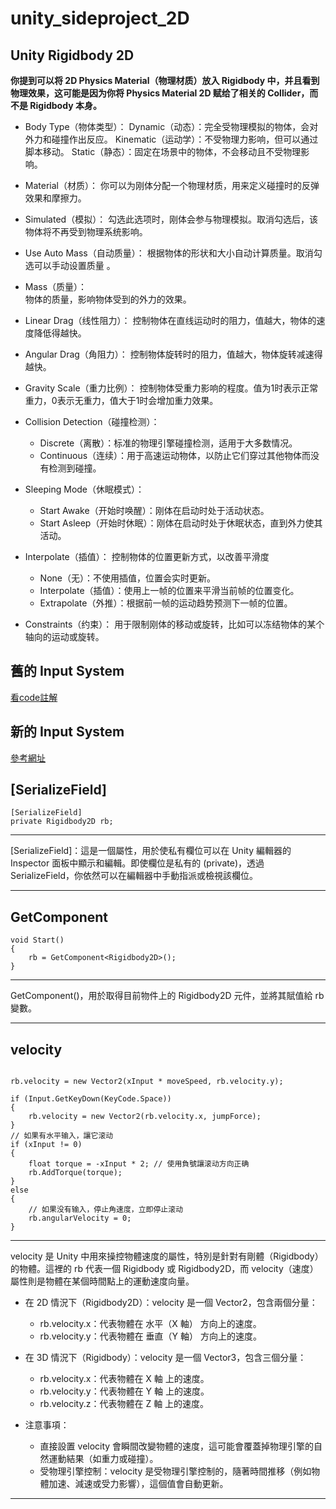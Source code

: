 ﻿# unity_sideproject_2D

## Unity Rigidbody 2D
**你提到可以将 2D Physics Material（物理材质）放入 Rigidbody 中，并且看到物理效果，这可能是因为你将 Physics Material 2D 赋给了相关的 Collider，而不是 Rigidbody 本身。**
* Body Type（物体类型）：
Dynamic（动态）：完全受物理模拟的物体，会对外力和碰撞作出反应。
Kinematic（运动学）：不受物理力影响，但可以通过脚本移动。
Static（静态）：固定在场景中的物体，不会移动且不受物理影响。

* Material（材质）：
你可以为刚体分配一个物理材质，用来定义碰撞时的反弹效果和摩擦力。
* Simulated（模拟）：
勾选此选项时，刚体会参与物理模拟。取消勾选后，该物体将不再受到物理系统影响。

* Use Auto Mass（自动质量）：
根据物体的形状和大小自动计算质量。取消勾选可以手动设置质量		。
* Mass（质量）：			
		 物体的质量，影响物体受到的外力的效果。
* Linear Drag（线性阻力）：
控制物体在直线运动时的阻力，值越大，物体的速度降低得越快。
* Angular Drag（角阻力）：
控制物体旋转时的阻力，值越大，物体旋转减速得越快。

* Gravity Scale（重力比例）：
控制物体受重力影响的程度。值为1时表示正常重力，0表示无重力，值大于1时会增加重力效果。

* Collision Detection（碰撞检测）：

	* Discrete（离散）：标准的物理引擎碰撞检测，适用于大多数情况。		
	* Continuous（连续）：用于高速运动物体，以防止它们穿过其他物体而没有检测到碰撞。

* Sleeping Mode（休眠模式）：
			
	* Start Awake（开始时唤醒）：刚体在启动时处于活动状态。			
    * Start Asleep（开始时休眠）：刚体在启动时处于休眠状态，直到外力使其活动。

* Interpolate（插值）：
控制物体的位置更新方式，以改善平滑度

	* None（无）：不使用插值，位置会实时更新。
	* Interpolate（插值）：使用上一帧的位置来平滑当前帧的位置变化。
	* Extrapolate（外推）：根据前一帧的运动趋势预测下一帧的位置。

* Constraints（约束）：
用于限制刚体的移动或旋转，比如可以冻结物体的某个轴向的运动或旋转。


## 舊的 Input System
[看code註解](./Player.cs)

## 新的 Input System
[參考網址](https://www.youtube.com/watch?v=1_s8IIMDKaU)

## [SerializeField]
```
[SerializeField]
private Rigidbody2D rb;
```
***
[SerializeField]：這是一個屬性，用於使私有欄位可以在 Unity 編輯器的 Inspector 面板中顯示和編輯。即使欄位是私有的 (private)，透過 SerializeField，你依然可以在編輯器中手動指派或檢視該欄位。
***
## GetComponent
```
void Start()
{
    rb = GetComponent<Rigidbody2D>();
}
```
***
GetComponent<Rigidbody2D>()，用於取得目前物件上的 Rigidbody2D 元件，並將其賦值給 rb 變數。
***

## velocity
```

rb.velocity = new Vector2(xInput * moveSpeed, rb.velocity.y);

if (Input.GetKeyDown(KeyCode.Space))
{
    rb.velocity = new Vector2(rb.velocity.x, jumpForce);
}
// 如果有水平输入，讓它滚动
if (xInput != 0)
{
    float torque = -xInput * 2; // 使用負號讓滚动方向正确
    rb.AddTorque(torque);
}
else
{
    // 如果没有输入，停止角速度，立即停止滚动
    rb.angularVelocity = 0;
}
```
***
velocity 是 Unity 中用來操控物體速度的屬性，特別是針對有剛體（Rigidbody）的物體。這裡的 rb 代表一個 Rigidbody 或 Rigidbody2D，而 velocity（速度）屬性則是物體在某個時間點上的運動速度向量。

* 在 2D 情況下（Rigidbody2D）：velocity 是一個 Vector2，包含兩個分量：

	* rb.velocity.x：代表物體在 水平（X 軸） 方向上的速度。
	* rb.velocity.y：代表物體在 垂直（Y 軸） 方向上的速度。

* 在 3D 情況下（Rigidbody）：velocity 是一個 Vector3，包含三個分量：

	* rb.velocity.x：代表物體在 X 軸 上的速度。
	* rb.velocity.y：代表物體在 Y 軸 上的速度。
	* rb.velocity.z：代表物體在 Z 軸 上的速度。
	
* 注意事項：
	* 直接設置 velocity 會瞬間改變物體的速度，這可能會覆蓋掉物理引擎的自然運動結果（如重力或碰撞）。
	* 受物理引擎控制：velocity 是受物理引擎控制的，隨著時間推移（例如物體加速、減速或受力影響），這個值會自動更新。
***
